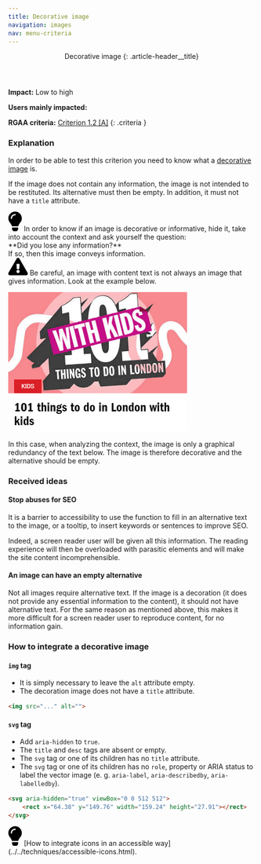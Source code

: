 ```yaml
---
title: Decorative image
navigation: images
nav: menu-criteria
---
```


<header>
Decorative image
{: .article-header__title}
</header>

**Impact:** Low to high

**Users mainly impacted:**

**RGAA criteria:** [Criterion 1.2 [A]](http://disic.github.io/rgaa_referentiel_en/criteria.html#crit-1-2)
{: .criteria }

### Explanation

In order to be able to test this criterion you need to know what a [decorative image](../glossary.html#image-decorative) is.

If the image does not contain any information, the image is not intended to be restituted. Its alternative must then be empty. In addition, it must not have a `title` attribute.

<div class="tip">
<svg role="img" aria-label="Tip" xmlns="http://www.w3.org/2000/svg" viewBox="0 0 352 512" width="28" height="40"><title>Tip</title><path d="M96.06 454.35c.01 6.29 1.87 12.45 5.36 17.69l17.09 25.69a31.99 31.99 0 0 0 26.64 14.28h61.71a31.99 31.99 0 0 0 26.64-14.28l17.09-25.69a31.989 31.989 0 0 0 5.36-17.69l.04-38.35H96.01l.05 38.35zM0 176c0 44.37 16.45 84.85 43.56 115.78 16.52 18.85 42.36 58.23 52.21 91.45.04.26.07.52.11.78h160.24c.04-.26.07-.51.11-.78 9.85-33.22 35.69-72.6 52.21-91.45C335.55 260.85 352 220.37 352 176 352 78.61 272.91-.3 175.45 0 73.44.31 0 82.97 0 176zm176-80c-44.11 0-80 35.89-80 80 0 8.84-7.16 16-16 16s-16-7.16-16-16c0-61.76 50.24-112 112-112 8.84 0 16 7.16 16 16s-7.16 16-16 16z"/></svg>
In order to know if an image is decorative or informative, hide it, take into account the context and ask yourself the question:<br>
**Did you lose any information?**<br>
If so, then this image conveys information.
</div>

<div class="important">
<svg role="img" aria-label="Important" xmlns="http://www.w3.org/2000/svg" viewBox="0 0 576 512" width="40" height="36"><title>Important</title><path d="M569.517 440.013C587.975 472.007 564.806 512 527.94 512H48.054c-36.937 0-59.999-40.055-41.577-71.987L246.423 23.985c18.467-32.009 64.72-31.951 83.154 0l239.94 416.028zM288 354c-25.405 0-46 20.595-46 46s20.595 46 46 46 46-20.595 46-46-20.595-46-46-46zm-43.673-165.346l7.418 136c.347 6.364 5.609 11.346 11.982 11.346h48.546c6.373 0 11.635-4.982 11.982-11.346l7.418-136c.375-6.874-5.098-12.654-11.982-12.654h-63.383c-6.884 0-12.356 5.78-11.981 12.654z"/></svg>
Be careful, an image with content text is not always an image that gives information. Look at the example below.
</div>

![101 things to do in London with kids](../../img/images-1.2-1.png)

In this case, when analyzing the context, the image is only a graphical redundancy of the text below. The image is therefore decorative and the alternative should be empty.

### Received ideas

#### Stop abuses for SEO

It is a barrier to accessibility to use the function to fill in an alternative text to the image, or a tooltip, to insert keywords or sentences to improve SEO.

Indeed, a screen reader user will be given all this information. The reading experience will then be overloaded with parasitic elements and will make the site content incomprehensible.

#### An image can have an empty alternative

Not all images require alternative text. If the image is a decoration (it does not provide any essential information to the content), it should not have alternative text. For the same reason as mentioned above, this makes it more difficult for a screen reader user to reproduce content, for no information gain.

### How to integrate a decorative image

#### `img` tag

* It is simply necessary to leave the `alt` attribute empty.
* The decoration image does not have a `title` attribute.

```html
<img src="..." alt="">
```

#### `svg` tag

* Add `aria-hidden` to `true`.
* The `title` and `desc` tags are absent or empty.
* The `svg` tag or one of its children has no `title` attribute.
* The `svg` tag or one of its children has no `role`, property or ARIA status to label the vector image (e. g. `aria-label`, `aria-describedby`, `aria-labelledby`).

```html
<svg aria-hidden="true" viewBox="0 0 512 512">
    <rect x="64.38" y="149.76" width="159.24" height="27.91"></rect>
</svg>
```

<div class="tip">
<svg role="img" aria-label="Tip" xmlns="http://www.w3.org/2000/svg" viewBox="0 0 352 512" width="28" height="40"><title>Tip</title><path d="M96.06 454.35c.01 6.29 1.87 12.45 5.36 17.69l17.09 25.69a31.99 31.99 0 0 0 26.64 14.28h61.71a31.99 31.99 0 0 0 26.64-14.28l17.09-25.69a31.989 31.989 0 0 0 5.36-17.69l.04-38.35H96.01l.05 38.35zM0 176c0 44.37 16.45 84.85 43.56 115.78 16.52 18.85 42.36 58.23 52.21 91.45.04.26.07.52.11.78h160.24c.04-.26.07-.51.11-.78 9.85-33.22 35.69-72.6 52.21-91.45C335.55 260.85 352 220.37 352 176 352 78.61 272.91-.3 175.45 0 73.44.31 0 82.97 0 176zm176-80c-44.11 0-80 35.89-80 80 0 8.84-7.16 16-16 16s-16-7.16-16-16c0-61.76 50.24-112 112-112 8.84 0 16 7.16 16 16s-7.16 16-16 16z"/></svg>
[How to integrate icons in an accessible way](../../techniques/accessible-icons.html).
</div>
